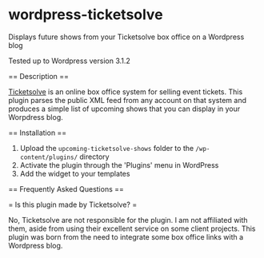 wordpress-ticketsolve
=====================

Displays future shows from your Ticketsolve box office on a Wordpress blog

Tested up to Wordpress version 3.1.2

== Description ==

[Ticketsolve](http://www.ticketsolve.com/) is an online box office system for selling event tickets. This plugin parses the public XML feed from any account on that system and produces a simple list of upcoming shows that you can display in your Worpdress blog.

== Installation ==

1. Upload the `upcoming-ticketsolve-shows` folder to  the `/wp-content/plugins/` directory
1. Activate the plugin through the 'Plugins' menu in WordPress
1. Add the widget to your templates

== Frequently Asked Questions ==

= Is this plugin made by Ticketsolve? =

No, Ticketsolve are not responsible for the plugin. I am not affiliated with them, aside from using their excellent service on some client projects. This plugin was born from the need to integrate some box office links with a Wordpress blog.
